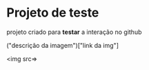 # Projeto de teste

projeto criado para **testar** a interação no github

("descrição da imagem")["link da img"]

<img src=>